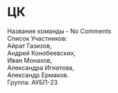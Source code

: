 # ЦК
Название команды - No Сomments  
Список Участников:  
Айрат Газизов,  
Андрей Конобеевских,  
Иван Монахов,  
Александра Игнатова,   
Александр Ермаков.  
Группа: АУБП-23
